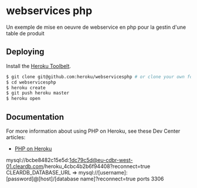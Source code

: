 # webservices php

Un exemple de mise en oeuvre de webservice en php pour la gestin d'une table de produit

## Deploying

Install the [Heroku Toolbelt](https://toolbelt.heroku.com/).

```sh
$ git clone git@github.com:heroku/webservicesphp # or clone your own fork
$ cd webservicesphp
$ heroku create
$ git push heroku master
$ heroku open
```

## Documentation

For more information about using PHP on Heroku, see these Dev Center articles:

- [PHP on Heroku](https://devcenter.heroku.com/categories/php)


mysql://bcbe8482c15e5d:1dc79c5d@eu-cdbr-west-01.cleardb.com/heroku_4cbc4b2b6f94408?reconnect=true
CLEARDB_DATABASE_URL => mysql://[username]:[password]@[host]/[database name]?reconnect=true
ports 3306
